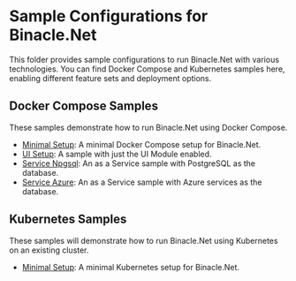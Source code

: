 # Sample Configurations for Binacle.Net
This folder provides sample configurations to run Binacle.Net with various technologies.
You can find Docker Compose and Kubernetes samples here, enabling different feature sets and deployment options.


## Docker Compose Samples
These samples demonstrate how to run Binacle.Net using Docker Compose.

- [Minimal Setup](https://github.com/ChrisMavrommatis/Binacle.Net/tree/main/samples/docker/minimal-setup): A minimal Docker Compose setup for Binacle.Net.
- [UI Setup](https://github.com/ChrisMavrommatis/Binacle.Net/tree/main/samples/docker/ui-setup): A sample with just the UI Module enabled.
- [Service Npgsql](https://github.com/ChrisMavrommatis/Binacle.Net/tree/main/samples/docker/service-npgsql): An as a Service sample with PostgreSQL as the database.
- [Service Azure](https://github.com/ChrisMavrommatis/Binacle.Net/tree/main/samples/docker/service-azure): An as a Service sample with Azure services as the database.
  
## Kubernetes Samples
These samples will demonstrate how to run Binacle.Net using Kubernetes on an existing cluster.

- [Minimal Setup](https://github.com/ChrisMavrommatis/Binacle.Net/tree/main/samples/kubernetes/minimal-setup): A minimal Kubernetes setup for Binacle.Net.

